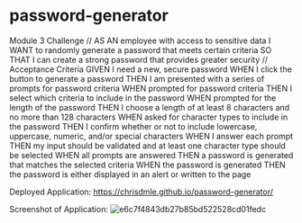 # password-generator
Module 3 Challenge
//
AS AN employee with access to sensitive data
I WANT to randomly generate a password that meets certain criteria
SO THAT I can create a strong password that provides greater security
//
Acceptance Criteria
GIVEN I need a new, secure password
WHEN I click the button to generate a password
THEN I am presented with a series of prompts for password criteria
WHEN prompted for password criteria
THEN I select which criteria to include in the password
WHEN prompted for the length of the password
THEN I choose a length of at least 8 characters and no more than 128 characters
WHEN asked for character types to include in the password
THEN I confirm whether or not to include lowercase, uppercase, numeric, and/or special characters
WHEN I answer each prompt
THEN my input should be validated and at least one character type should be selected
WHEN all prompts are answered
THEN a password is generated that matches the selected criteria
WHEN the password is generated
THEN the password is either displayed in an alert or written to the page

Deployed Application: https://chrisdmle.github.io/password-generator/

Screenshot of Application:
![e6c7f4843db27b85bd522528cd01fedc](https://user-images.githubusercontent.com/107082980/176064542-9764b31c-647c-4346-8d9e-7c3d15c1c465.png)
